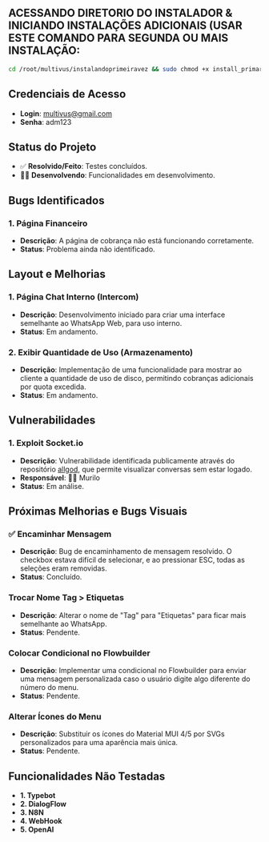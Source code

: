 ## ACESSANDO DIRETORIO DO INSTALADOR & INICIANDO INSTALAÇÕES ADICIONAIS (USAR ESTE COMANDO PARA SEGUNDA OU MAIS INSTALAÇÃO:
```bash
cd /root/multivus/instalandoprimeiravez && sudo chmod +x install_primaria && sudo ./install_primaria
```

## Credenciais de Acesso
- **Login**: multivus@gmail.com
- **Senha**: adm123

## Status do Projeto
- ✅ **Resolvido/Feito**: Testes concluídos.
- 👨‍💻 **Desenvolvendo**: Funcionalidades em desenvolvimento.

## Bugs Identificados
### 1. Página Financeiro
- **Descrição**: A página de cobrança não está funcionando corretamente.
- **Status**: Problema ainda não identificado.

## Layout e Melhorias
### 1. Página Chat Interno (Intercom)
- **Descrição**: Desenvolvimento iniciado para criar uma interface semelhante ao WhatsApp Web, para uso interno.
- **Status**: Em andamento.

### 2. Exibir Quantidade de Uso (Armazenamento)
- **Descrição**: Implementação de uma funcionalidade para mostrar ao cliente a quantidade de uso de disco, permitindo cobranças adicionais por quota excedida.
- **Status**: Em andamento.

## Vulnerabilidades
### 1. Exploit Socket.io
- **Descrição**: Vulnerabilidade identificada publicamente através do repositório [allgod](https://github.com/allgood/WhaticketWebsocketExploit), que permite visualizar conversas sem estar logado.
- **Responsável**: 👨‍💻 Murilo
- **Status**: Em análise.

## Próximas Melhorias e Bugs Visuais
### ✅ Encaminhar Mensagem
- **Descrição**: Bug de encaminhamento de mensagem resolvido. O checkbox estava difícil de selecionar, e ao pressionar ESC, todas as seleções eram removidas.
- **Status**: Concluído.

### Trocar Nome Tag > Etiquetas
- **Descrição**: Alterar o nome de "Tag" para "Etiquetas" para ficar mais semelhante ao WhatsApp.
- **Status**: Pendente.

### Colocar Condicional no Flowbuilder
- **Descrição**: Implementar uma condicional no Flowbuilder para enviar uma mensagem personalizada caso o usuário digite algo diferente do número do menu.
- **Status**: Pendente.

### Alterar Ícones do Menu
- **Descrição**: Substituir os ícones do Material MUI 4/5 por SVGs personalizados para uma aparência mais única.
- **Status**: Pendente.

## Funcionalidades Não Testadas
- **1. Typebot**
- **2. DialogFlow**
- **3. N8N**
- **4. WebHook**
- **5. OpenAI**


